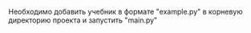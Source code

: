 Необходимо добавить учебник в формате "example.py" в корневую директорию проекта и запустить "main.py"
